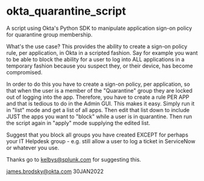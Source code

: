 # okta_quarantine_script
A script using Okta's Python SDK to manipulate application sign-on policy for quarantine group membership.

What's the use case? This provides the ability to create a sign-on policy rule, per application, in Okta
in a scripted fashion. Say for example you want to be able to block the ability for a user to log into 
ALL applications in a temporary fashion because you suspect they, or their device, has become compromised.

In order to do this you have to create a sign-on policy, per application, so that when the user is a member
of the "Quarantine" group they are locked out of logging into the app. Therefore, you have to create a 
rule PER APP and that is tedious to do in the Admin GUI. This makes it easy. Simply run it in "list" mode
and get a list of all apps. Then edit that list down to include JUST the apps you want to "block" while a 
user is in quarantine. Then run the script again in "apply" mode supplying the edited list.

Suggest that you block all groups you have created EXCEPT for perhaps your IT Helpdesk group - e.g. still
allow a user to log a ticket in ServiceNow or whatever you use.

Thanks go to kelbys@splunk.com for suggesting this.

james.brodsky@okta.com
30JAN2022
